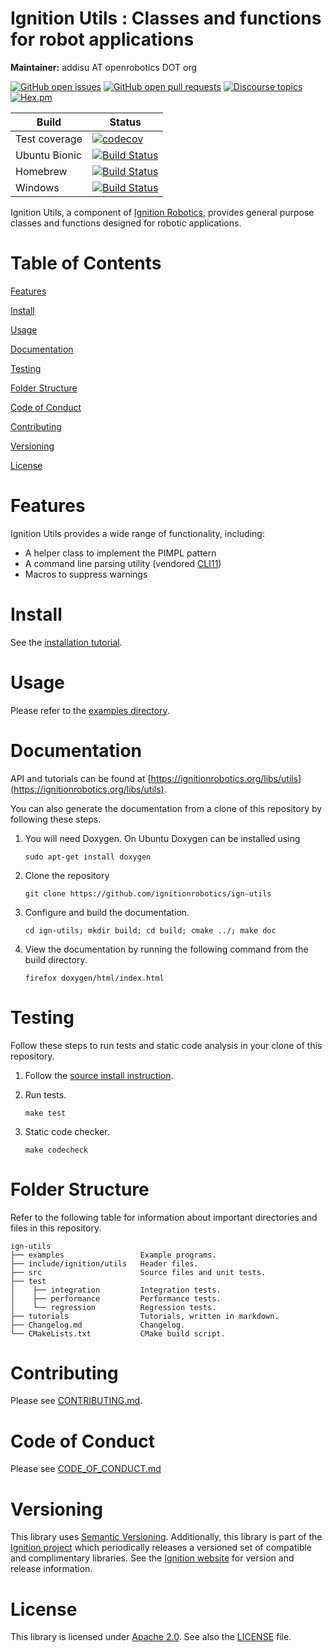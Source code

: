 # Ignition Utils : Classes and functions for robot applications

**Maintainer:** addisu AT openrobotics DOT org

[![GitHub open issues](https://img.shields.io/github/issues-raw/ignitionrobotics/ign-utils.svg)](https://github.com/ignitionrobotics/ign-utils/issues)
[![GitHub open pull requests](https://img.shields.io/github/issues-pr-raw/ignitionrobotics/ign-utils.svg)](https://github.com/ignitionrobotics/ign-utils/pulls)
[![Discourse topics](https://img.shields.io/discourse/https/community.gazebosim.org/topics.svg)](https://community.gazebosim.org)
[![Hex.pm](https://img.shields.io/hexpm/l/plug.svg)](https://www.apache.org/licenses/LICENSE-2.0)

Build | Status
-- | --
Test coverage | [![codecov](https://codecov.io/gh/ignitionrobotics/ign-utils/branch/main/graph/badge.svg)](https://codecov.io/gh/ignitionrobotics/ign-utils)
Ubuntu Bionic | [![Build Status](https://build.osrfoundation.org/buildStatus/icon?job=ignition_utils-ci-main-bionic-amd64)](https://build.osrfoundation.org/job/ignition_utils-ci-main-bionic-amd64)
Homebrew      | [![Build Status](https://build.osrfoundation.org/buildStatus/icon?job=ignition_utils-ci-main-homebrew-amd64)](https://build.osrfoundation.org/job/ignition_utils-ci-main-homebrew-amd64)
Windows       | [![Build Status](https://build.osrfoundation.org/job/ign_utils-ci-win/badge/icon)](https://build.osrfoundation.org/job/ign_utils-ci-win/)

Ignition Utils, a component of [Ignition
Robotics](https://ignitionrobotics.org), provides general purpose
classes and functions designed for robotic applications.

# Table of Contents

[Features](#features)

[Install](#install)

[Usage](#usage)

[Documentation](#documentation)

[Testing](#testing)

[Folder Structure](#folder-structure)

[Code of Conduct](#code-of-conduct)

[Contributing](#code-of-contributing)

[Versioning](#versioning)

[License](#license)

# Features

Ignition Utils provides a wide range of functionality, including:

* A helper class to implement the PIMPL pattern
* A command line parsing utility (vendored [CLI11](https://github.com/CLIUtils/CLI11/))
* Macros to suppress warnings

# Install

See the [installation tutorial](https://ignitionrobotics.org/api/utils/0.1/install.html).

# Usage

Please refer to the [examples directory](https://github.com/ignitionrobotics/ign-utils/blob/main/examples/).

# Documentation

API and tutorials can be found at [https://ignitionrobotics.org/libs/utils](https://ignitionrobotics.org/libs/utils).

You can also generate the documentation from a clone of this repository by following these steps.

1. You will need Doxygen. On Ubuntu Doxygen can be installed using

    ```
    sudo apt-get install doxygen
    ```

2. Clone the repository

    ```
    git clone https://github.com/ignitionrobotics/ign-utils
    ```

3. Configure and build the documentation.

    ```
    cd ign-utils; mkdir build; cd build; cmake ../; make doc
    ```

4. View the documentation by running the following command from the build directory.

    ```
    firefox doxygen/html/index.html
    ```

# Testing

Follow these steps to run tests and static code analysis in your clone of this repository.

1. Follow the [source install instruction](https://ignitionrobotics.org/libs/utils#source-install).

2. Run tests.

    ```
    make test
    ```

3. Static code checker.

    ```
    make codecheck
    ```

# Folder Structure

Refer to the following table for information about important directories and files in this repository.

```
ign-utils
├── examples                 Example programs.
├── include/ignition/utils   Header files.
├── src                      Source files and unit tests.
├── test
│    ├── integration         Integration tests.
│    ├── performance         Performance tests.
│    └── regression          Regression tests.
├── tutorials                Tutorials, written in markdown.
├── Changelog.md             Changelog.
└── CMakeLists.txt           CMake build script.
```
# Contributing

Please see
[CONTRIBUTING.md](https://ignitionrobotics.org/docs/all/contributing).

# Code of Conduct

Please see
[CODE_OF_CONDUCT.md](https://github.com/ignitionrobotics/ign-utils/blob/main/CODE_OF_CONDUCT.md)

# Versioning

This library uses [Semantic Versioning](https://semver.org/).
Additionally, this library is part of the
[Ignition project](https://ignitionrobotics.org) which periodically
releases a versioned set of compatible and complimentary libraries. See the
[Ignition website](https://ignitionrobotics.org) for version and
release information.

# License

This library is licensed under
[Apache 2.0](https://www.apache.org/licenses/LICENSE-2.0).
See also the
[LICENSE](https://github.com/ignitionrobotics/ign-utils/blob/main/LICENSE)
file.

